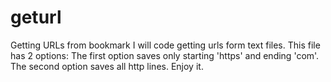 # geturl
Getting URLs from bookmark
I will code getting urls form text files. This file has 2 options:
The first option saves only starting 'https' and ending 'com'. 
The second option saves all http lines.
Enjoy it.
